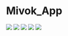 # Mivok_App

<a href="http://hizliresim.com/77vyVl"><img src="http://i.hizliresim.com/77vyVl.png"></a>
<a href="http://hizliresim.com/o0762Q"><img src="http://i.hizliresim.com/o0762Q.png"></a>
<a href="http://hizliresim.com/g2o9kZ"><img src="http://i.hizliresim.com/g2o9kZ.png"></a>
<a href="http://hizliresim.com/jXnQL9"><img src="http://i.hizliresim.com/jXnQL9.png"></a>
<a href="http://hizliresim.com/vX4Jmm"><img src="http://i.hizliresim.com/vX4Jmm.png"></a>
